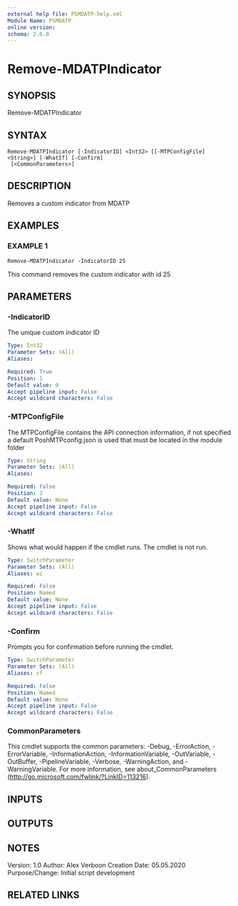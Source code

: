 ```yaml
---
external help file: PSMDATP-help.xml
Module Name: PSMDATP
online version:
schema: 2.0.0
---
```


# Remove-MDATPIndicator

## SYNOPSIS
Remove-MDATPIndicator

## SYNTAX

```
Remove-MDATPIndicator [-IndicatorID] <Int32> [[-MTPConfigFile] <String>] [-WhatIf] [-Confirm]
 [<CommonParameters>]
```

## DESCRIPTION

Removes a custom indicator from MDATP

## EXAMPLES

### EXAMPLE 1
```
Remove-MDATPIndicator -IndicatorID 25
```

This command removes the custom indicator with id 25

## PARAMETERS

### -IndicatorID
The unique custom indicator ID

```yaml
Type: Int32
Parameter Sets: (All)
Aliases:

Required: True
Position: 1
Default value: 0
Accept pipeline input: False
Accept wildcard characters: False
```

### -MTPConfigFile
The MTPConfigFile contains the API connection information, if not specified a default PoshMTPconfig.json  is used that must be located in the module folder

```yaml
Type: String
Parameter Sets: (All)
Aliases:

Required: False
Position: 2
Default value: None
Accept pipeline input: False
Accept wildcard characters: False
```

### -WhatIf
Shows what would happen if the cmdlet runs.
The cmdlet is not run.

```yaml
Type: SwitchParameter
Parameter Sets: (All)
Aliases: wi

Required: False
Position: Named
Default value: None
Accept pipeline input: False
Accept wildcard characters: False
```

### -Confirm
Prompts you for confirmation before running the cmdlet.

```yaml
Type: SwitchParameter
Parameter Sets: (All)
Aliases: cf

Required: False
Position: Named
Default value: None
Accept pipeline input: False
Accept wildcard characters: False
```

### CommonParameters
This cmdlet supports the common parameters: -Debug, -ErrorAction, -ErrorVariable, -InformationAction, -InformationVariable, -OutVariable, -OutBuffer, -PipelineVariable, -Verbose, -WarningAction, and -WarningVariable.
For more information, see about_CommonParameters (http://go.microsoft.com/fwlink/?LinkID=113216).

## INPUTS

## OUTPUTS

## NOTES
Version:        1.0
Author:         Alex Verboon
Creation Date:  05.05.2020
Purpose/Change: Initial script development

## RELATED LINKS
